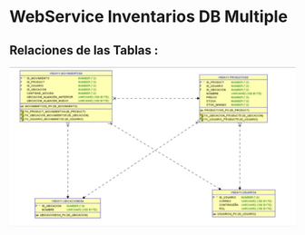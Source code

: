 # WebService Inventarios DB Multiple

## Relaciones de las Tablas :

![Texto alternativo de la imagen](Anexos/relaciontables.jpg)
